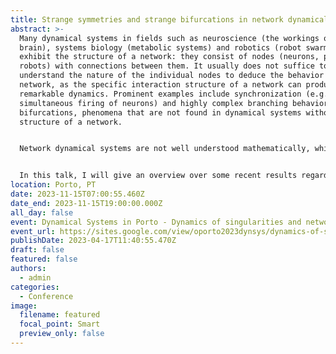 ```yaml
---
title: Strange symmetries and strange bifurcations in network dynamical systems
abstract: >-
  Many dynamical systems in fields such as neuroscience (the workings of the
  brain), systems biology (metabolic systems) and robotics (robot swarms)
  exhibit the structure of a network: they consist of nodes (neurons, proteins,
  robots) with connections between them. It usually does not suffice to
  understand the nature of the individual nodes to deduce the behavior of the
  network, as the specific interaction structure of a network can produce
  remarkable dynamics. Prominent examples include synchronization (e.g., the
  simultaneous firing of neurons) and highly complex branching behavior in
  bifurcations, phenomena that are not found in dynamical systems without the
  structure of a network.


  Network dynamical systems are not well understood mathematically, which makes it hard to quantify and control their behavior. The reason is that most of the established machinery of dynamical systems theory fails to distinguish between networks and general dynamical systems. Thus, we need mathematical tools that are tailor-made for network problems. Several techniques have been proposed recently, and they strikingly have one thing in common: they exploit the algebraic nature of networks. 


  In this talk, I will give an overview over some recent results regarding the question which dynamical behavior and generic bifurcations are dictated by the network structure of a system. In particular, I will illustrate how structural and algebraic properties culminate in symmetries of the governing equations and how these can be exploited for (partial) answers. This includes classical symmetries but also more exotic concepts such as monoid and quiver representations.
location: Porto, PT
date: 2023-11-15T07:00:55.460Z
date_end: 2023-11-15T19:00:00.000Z
all_day: false
event: Dynamical Systems in Porto - Dynamics of singularities and networks
event_url: https://sites.google.com/view/oporto2023dynsys/dynamics-of-singularities-and-networks
publishDate: 2023-04-17T11:40:55.470Z
draft: false
featured: false
authors:
  - admin
categories:
  - Conference
image:
  filename: featured
  focal_point: Smart
  preview_only: false
---
```

